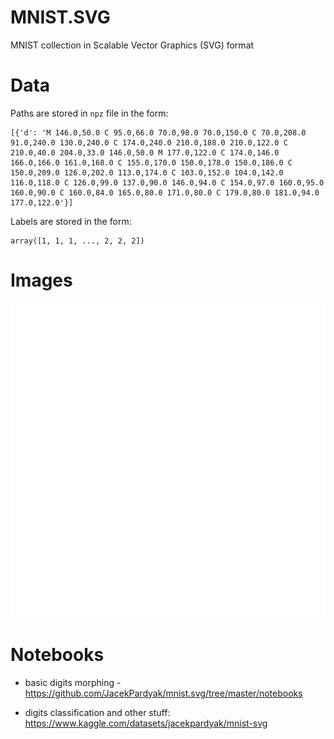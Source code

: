# MNIST.SVG

MNIST collection in Scalable Vector Graphics (SVG) format

# Data

Paths are stored in `npz` file in the form: 

```
[{'d': 'M 146.0,50.0 C 95.0,66.0 70.0,98.0 70.0,150.0 C 70.0,208.0 91.0,240.0 130.0,240.0 C 174.0,240.0 210.0,188.0 210.0,122.0 C 210.0,40.0 204.0,33.0 146.0,50.0 M 177.0,122.0 C 174.0,146.0 166.0,166.0 161.0,168.0 C 155.0,170.0 150.0,178.0 150.0,186.0 C 150.0,209.0 126.0,202.0 113.0,174.0 C 103.0,152.0 104.0,142.0 116.0,118.0 C 126.0,99.0 137.0,90.0 146.0,94.0 C 154.0,97.0 160.0,95.0 160.0,90.0 C 160.0,84.0 165.0,80.0 171.0,80.0 C 179.0,80.0 181.0,94.0 177.0,122.0'}]
```

Labels are stored in the form:

```
array([1, 1, 1, ..., 2, 2, 2])
```

# Images

![](./images/morphing.svg)

# Notebooks

- basic digits morphing - https://github.com/JacekPardyak/mnist.svg/tree/master/notebooks

- digits classification and other stuff: https://www.kaggle.com/datasets/jacekpardyak/mnist-svg

